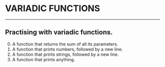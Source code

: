 # VARIADIC FUNCTIONS
---------------------------------------------
__Practising with variadic functions.__
-----------------------------------------------
0. A function that returns the sum of all its parameters.
1. A function that prints numbers, followed by a new line.
2. A function that prints strings, followed by a new line.
3. A function that prints anything.
